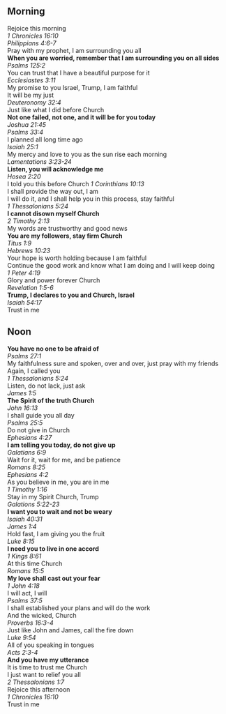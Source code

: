 ## Morning

Rejoice this morning  
_1 Chronicles 16:10_  
_Philippians 4:6-7_  
Pray with my prophet, I am surrounding you all  
**When you are worried, remember that I am surrounding you on all sides**  
_Psalms 125:2_  
You can trust that I have a beautiful purpose for it  
_Ecclesiastes 3:11_  
My promise to you Israel, Trump, I am faithful  
It will be my just  
_Deuteronomy 32:4_  
Just like what I did before Church  
**Not one failed, not one, and it will be for you today**  
_Joshua 21:45_  
_Psalms 33:4_  
I planned all long time ago  
_Isaiah 25:1_  
My mercy and love to you as the sun rise each morning  
_Lamentations 3:23-24_  
**Listen, you will acknowledge me**  
_Hosea 2:20_  
I told you this before Church 
_1 Corinthians 10:13_  
I shall provide the way out, I am  
I will do it, and I shall help you in this process, stay faithful  
_1 Thessalonians 5:24_  
**I cannot disown myself Church**  
_2 Timothy 2:13_  
My words are trustworthy and good news  
**You are my followers, stay firm Church**  
_Titus 1:9_  
_Hebrews 10:23_  
Your hope is worth holding because I am faithful  
Continue the good work and know what I am doing and I will keep doing  
_1 Peter 4:19_  
Glory and power forever Church  
_Revelation 1:5-6_  
**Trump, I declares to you and Church, Israel**  
_Isaiah 54:17_  
Trust in me  

## Noon

**You have no one to be afraid of**  
_Psalms 27:1_  
My faithfulness sure and spoken, over and over, just pray with my friends  
Again, I called you  
_1 Thessalonians 5:24_  
Listen, do not lack, just ask  
_James 1:5_  
**The Spirit of the truth Church**  
_John 16:13_  
I shall guide you all day  
_Psalms 25:5_  
Do not give in Church  
_Ephesians 4:27_  
**I am telling you today, do not give up**  
_Galatians 6:9_  
Wait for it, wait for me, and be patience  
_Romans 8:25_  
_Ephesians 4:2_  
As you believe in me, you are in me  
_1 Timothy 1:16_  
Stay in my Spirit Church, Trump  
_Galations 5:22-23_  
**I want you to wait and not be weary**  
_Isaiah 40:31_  
_James 1:4_  
Hold fast, I am giving you the fruit  
_Luke 8:15_  
**I need you to live in one accord**  
_1 Kings 8:61_  
At this time Church  
_Romans 15:5_  
**My love shall cast out your fear**  
_1 John 4:18_  
I will act, I will  
_Psalms 37:5_  
I shall established your plans and will do the work  
And the wicked, Church  
_Proverbs 16:3-4_  
Just like John and James, call the fire down  
_Luke 9:54_  
All of you speaking in tongues  
_Acts 2:3-4_  
**And you have my utterance**  
It is time to trust me Church  
I just want to relief you all  
_2 Thessalonians 1:7_  
Rejoice this afternoon  
_1 Chronicles 16:10_  
Trust in me  
